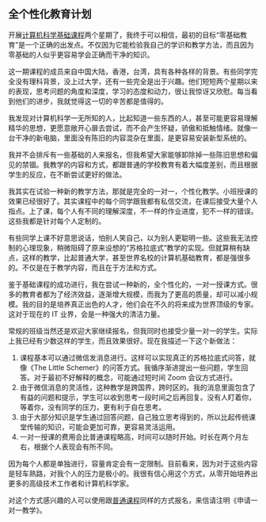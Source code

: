 <div class="inner">
<h2>全个性化教育计划</h2>
<p>开展<a href="http://www.yinwang.org/blog-cn/2020/03/26/entry-level-class">计算机科学基础课程</a>两个星期了，我终于可以相信，最初的目标“零基础教育”是一个正确的出发点。不仅因为它能检验我自己的学识和教学方法，而且因为零基础的人似乎更容易学会正确而干净的知识。</p>
<p>这一期课程的成员来自中国大陆，香港，台湾，具有各种各样的背景。有些同学完全没有理科背景，没上过大学，还有一些完全是出于兴趣。他们短短两个星期以来的表现，思考问题的角度和深度，学习的态度和动力，很让我惊讶又欣慰。每当看到他们的进步，我就觉得这一切的辛苦都是值得的。</p>
<p>我发现对计算机科学一无所知的人，比起知道一些东西的人，甚至可能更容易理解精华的思想，更愿意敞开心扉去尝试，而不会产生怀疑，骄傲和抵触情绪。就像一台干净的新电脑，里面没有陈旧的内容混杂在里面，是更容易安装新型系统的。</p>
<p>我并不会排斥有一些基础的人来报名，但我希望大家能够卸除掉一些陈旧思想和偏见的禁锢。我教学的内容和方式，都跟普通的学校教育有着大幅度差别，而且根据学生的反应，在不断尝试更好的做法。</p>
<p>我其实在试验一种新的教学方法，那就是完全的一对一，个性化教学。小班授课的效果已经很好了。其实课程中的每个同学跟我都有私信交流，在课后接受大量个人指点。上了课，每个人有不同的理解深度，不一样的作业进度，犯不一样的错误。这些我都是针对每个人定制的。</p>
<p>有些同学上课不好意思说话，怕别人笑自己，以为别人更聪明一些。这些我无法控制的心理现象，稍微阻碍了原来设想的“苏格拉底式”教学的实现。但就算稍有缺点，这样的教学，比起普通大学，甚至世界名校的计算机基础教育，都是强很多的。不仅是在于教学内容，而且在于方法和方式。</p>
<p>鉴于基础课程的成功进行，我在尝试一种新的，全个性化的，一对一授课方式。很多的教育者都为了经济效益，逐渐增大规模，而我为了更高的质量，却可以减小规模。我的目的是培养真正出色的人才，他们会在不久的将来成为世界顶级的专家。这对于现在的 IT 业界，会是一种强大的清洁力量。</p>
<p>常规的班级当然还是欢迎大家继续报名，但我同时也接受少量一对一的学生。实际上我已经有少数这样的学生，而且效果很好。现在我描述一下这个新做法：</p>
<ol>
<li>课程基本可以通过微信发消息进行。这样可以实现真正的苏格拉底式问答，就像《The Little Schemer》的问答方式。我循序渐进提出一些问题，学生回答。对于最初不好解释的概念，可能通过短时间 Zoom 会议方式进行。</li>
<li>由于微信消息的灵活性，这种教学是跨国界，跨时区的。我的消息里面包含了有益的问题和提示，学生可以收到思考一段时间之后再回复。没有人盯着你，等着你，没有同学的压力，更有利于自在思考。</li>
<li>由于大部分知识是学生通过回答问题，自己独立思考得到的，所以比起传统课堂传输的知识，可能会更加可靠，更容易灵活运用。</li>
<li>一对一授课的费用会比普通课程略高，时间可以随时开始。时长在两个月左右，根据个人表现会有所不同。</li>
</ol>
<p>因为每个人都是单独进行，容量肯定会有一定限制。目前看来，因为对于这些内容是轻车熟路，对我个人的压力是极小的。我很有信心用这个方式，从零开始培养出更多的高级技术工作者和计算机科学家。</p>
<p>对这个方式感兴趣的人可以使用跟<a href="http://www.yinwang.org/blog-cn/2020/03/26/entry-level-class">普通课程</a>同样的方式报名，来信请注明《申请一对一教学》。</p>
</div>
<!--
<div class="ad-banner" style="margin-top: 5px">
<script async src="//pagead2.googlesyndication.com/pagead/js/adsbygoogle.js"></script>
<ins class="adsbygoogle"
                    style="display:inline-block;width:100%;height:90px"
                    data-ad-client="ca-pub-1331524016319584"
                    data-ad-slot="6657867155"></ins>
<script>(adsbygoogle = window.adsbygoogle || []).push({});</script>
</div>
<script data-ad-client="ca-pub-1331524016319584" async
            src="https://pagead2.googlesyndication.com/pagead/js/adsbygoogle.js">
</script>
        -->
    